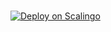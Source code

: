 # 

[![Deploy on Scalingo](https://cdn.scalingo.com/deploy/button.svg)](https://dashboard.scalingo.com/create/app?source=https://github.com/dsadsadsss/wqeqwe22#main)

